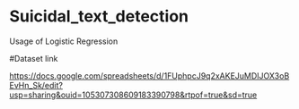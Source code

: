 # Suicidal_text_detection
Usage of Logistic Regression

#Dataset link

https://docs.google.com/spreadsheets/d/1FUphpcJ9q2xAKEJuMDIJOX3oBEvHn_Sk/edit?usp=sharing&ouid=105307308609183390798&rtpof=true&sd=true 
